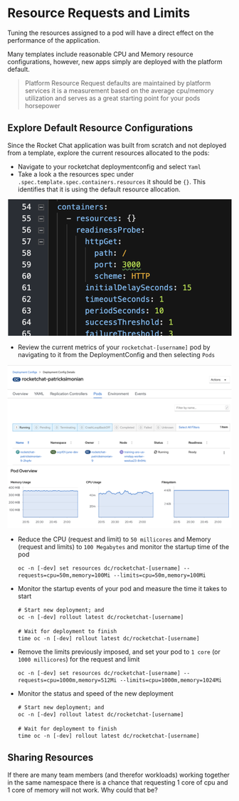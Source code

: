 # Resource Requests and Limits
Tuning the resources assigned to a pod will have a direct effect on the performance of the application. 

Many templates include reasonable CPU and Memory resource configurations, however, new apps simply are deployed with the platform default. 

> Platform Resource Request defaults are maintained by platform services
it is a measurement based on the average cpu/memory utilization and serves as a great starting point for your pods horsepower

## Explore Default Resource Configurations
Since the Rocket Chat application was built from scratch and not deployed from a template, explore the current resources allocated to the pods: 

- Navigate to your rocketchat deploymentconfig and select `Yaml`
- Take a look a the resources spec under `.spec.template.spec.containers.resources`
  it should be `{}`. This identifies that it is using the default resource allocation.

![](../assets/openshift101_ss/11_resources_01.png)


- Review the current metrics of your `rocketchat-[username]` pod by navigating to it from the DeploymentConfig and then selecting `Pods`

![](../assets/openshift101_ss/11_resources_02.png)
![](../assets/openshift101_ss/11_resources_03.png)

- Reduce the CPU (request and limit) to `50 millicores` and Memory (request and limits) to `100 Megabytes` and monitor the startup time of the pod
  ```oc:cli
  oc -n [-dev] set resources dc/rocketchat-[username] --requests=cpu=50m,memory=100Mi --limits=cpu=50m,memory=100Mi
  ```
- Monitor the startup events of your pod and measure the time it takes to start
  ```oc:cli
  # Start new deployment; and
  oc -n [-dev] rollout latest dc/rocketchat-[username]

  # Wait for deployment to finish
  time oc -n [-dev] rollout latest dc/rocketchat-[username]
  ```
- Remove the limits previously imposed, and set your pod to `1 core` (or `1000 millicores`) for the request and limit
  ```oc:cli
  oc -n [-dev] set resources dc/rocketchat-[username] --requests=cpu=1000m,memory=512Mi --limits=cpu=1000m,memory=1024Mi
  ```

- Monitor the status and speed of the new deployment
  ```oc:cli
  # Start new deployment; and
  oc -n [-dev] rollout latest dc/rocketchat-[username]

  # Wait for deployment to finish
  time oc -n [-dev] rollout latest dc/rocketchat-[username]
  ```

## Sharing Resources

If there are many team members (and therefor workloads) working together in the same namespace there is a chance that requesting 1 core of cpu and 1 core of memory will not work. Why could that be?